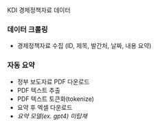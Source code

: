 KDI 경제정책자료 데이터

### 데이터 크롤링
- 경제정책자료 수집 (ID, 제목, 발간처, 날짜, 내용 요약)

### 자동 요약
- 정부 보도자료 PDF 다운로드
- PDF 텍스트 추출
- PDF 텍스트 토큰화(tokenize)
- 요약 후 엑셀 다운로드
- *요약 모델(ex. gpt4) 미탑재*
